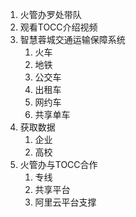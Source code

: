 1.  火管办罗处带队
2.  观看TOCC介绍视频
3.  智慧蓉城交通运输保障系统
	1.  火车
	2.  地铁
	3.  公交车
	4.  出租车
	5.  网约车
	6.  共享单车
4. 获取数据
	1.  企业
	2.  高校
5. 火管办与TOCC合作
	1.  专线
	2.  共享平台
	3.  阿里云平台支撑